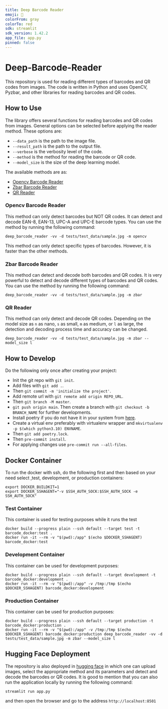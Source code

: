 ```yaml
---
title: Deep Barcode Reader
emoji: 🔳
colorFrom: gray
colorTo: red
sdk: streamlit
sdk_version: 1.42.2
app_file: app.py
pinned: false
---
```

# Deep-Barcode-Reader
This repository is used for reading different types of barcodes and QR codes from images.
The code is written in Python and uses OpenCV, Pyzbar, and other libraries for reading barcodes and QR codes.


## How to Use
The library offers several functions for reading barcodes and QR codes from images.
General options can be selected before applying the reader method. These options are:
- `--data_path` is the path to the image file.
- `--result_path` is the path to the output file.
- `--verbose` is the verbosity level of the code.
- `--method` is the method for reading the barcode or QR code.
- `--model_size` is the size of the deep learning model.

The available methods are as:
- [Opencv Barcode Reader](#opencv-barcode-reader)
- [Zbar Barcode Reader](#zbar-barcode-reader)
- [QR Reader](#qr-reader)

### Opencv Barcode Reader
This method can only detect barcodes but NOT QR codes. It can detect and decode EAN-8, EAN-13, UPC-A and UPC-E
barcode types. You can use the method by running the following command:
```shell
deep_barcode_reader -vv -d tests/test_data/sample.jpg -m opencv
```
This method can only detect specific types of barcodes. However, it is faster than the other methods.

### Zbar Barcode Reader
This method can detect and decode both barcodes and QR codes.
It is very powerful to detect and decode different types of barcodes and QR codes.
You can use the method by running the following command:
```shell
deep_barcode_reader -vv -d tests/test_data/sample.jpg -m zbar
```

### QR Reader
This method can only detect and decode QR codes.
Depending on the model size as `n` as nano, `s` as small, `m` as medium, or `l` as large,
the detection and decoding process time and accuracy can be changed.
```shell
deep_barcode_reader -vv -d tests/test_data/sample.jpg -m zbar --model_size l
```


## How to Develop
Do the following only once after creating your project:
- Init the git repo with `git init`.
- Add files with `git add .`.
- Then `git commit -m 'initialize the project'`.
- Add remote url with `git remote add origin REPO_URL`.
- Then `git branch -M master`.
- `git push origin main`.
Then create a branch with `git checkout -b BRANCH_NAME` for further developments.
- Install poetry if you do not have it in your system from [here](https://python-poetry.org/docs/#installing-with-pipx).
- Create a virtual env preferably with virtualenv wrapper and `mkvirtualenv -p $(which python3.10) ENVNAME`.
- Then `git add poetry.lock`.
- Then `pre-commit install`.
- For applying changes use `pre-commit run --all-files`.


## Docker Container
To run the docker with ssh, do the following first and then based on your need select ,test, development, or production containers:
```shell
export DOCKER_BUILDKIT=1
export DOCKER_SSHAGENT="-v $SSH_AUTH_SOCK:$SSH_AUTH_SOCK -e SSH_AUTH_SOCK"
```
### Test Container
This container is used for testing purposes while it runs the test
```shell
docker build --progress plain --ssh default --target test -t barcode_docker:test .
docker run -it --rm -v "$(pwd):/app" $(echo $DOCKER_SSHAGENT) barcode_docker:test
```

### Development Container
This container can be used for development purposes:
```shell
docker build --progress plain --ssh default --target development -t barcode_docker:development .
docker run -it --rm -v "$(pwd):/app" -v /tmp:/tmp $(echo $DOCKER_SSHAGENT) barcode_docker:development
```

### Production Container
This container can be used for production purposes:
```shell
docker build --progress plain --ssh default --target production -t barcode_docker:production .
docker run -it --rm -v "$(pwd):/app" -v /tmp:/tmp $(echo $DOCKER_SSHAGENT) barcode_docker:production deep_barcode_reader -vv -d tests/test_data/sample.jpg -m zbar --model_size l
```

## Hugging Face Deployment
The repository is also deployed in [hugging face](https://huggingface.co/spaces/afshin-dini/Deep-Barcode-Reader) in which one can upload images, select the appropriate method and its parameters and detect and decode the barcodes or QR codes.
It is good to mention that you can also run the application locally by running the following command:
```shell
streamlit run app.py
```
and then open the browser and go to the address `http://localhost:8501`
